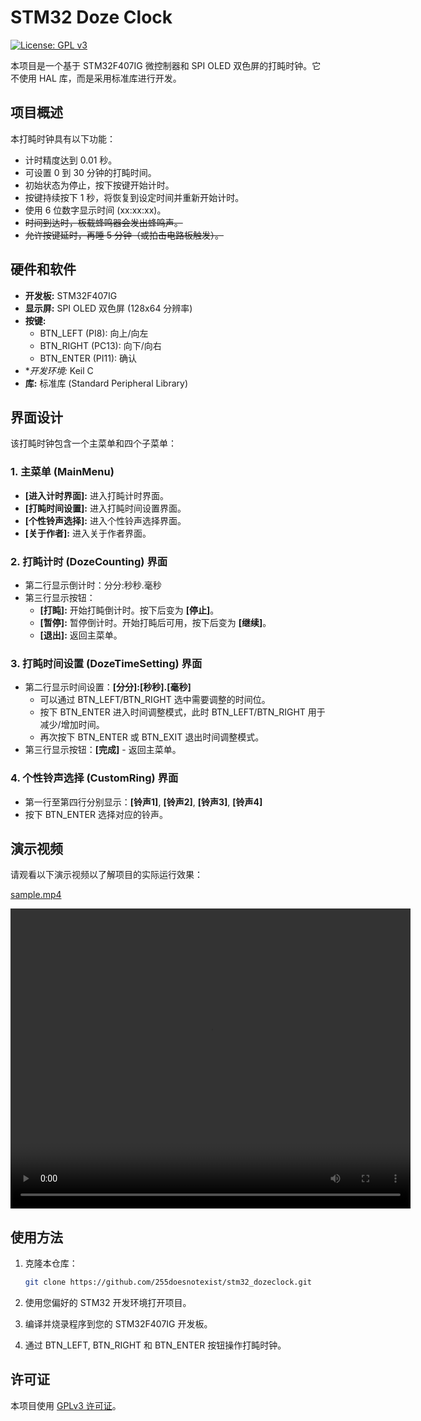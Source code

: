 # STM32 Doze Clock

[![License: GPL v3](https://img.shields.io/badge/License-GPLv3-blue.svg)](https://www.gnu.org/licenses/gpl-3.0)

本项目是一个基于 STM32F407IG 微控制器和 SPI OLED 双色屏的打盹时钟。它不使用 HAL 库，而是采用标准库进行开发。

## 项目概述

本打盹时钟具有以下功能：

*   计时精度达到 0.01 秒。
*   可设置 0 到 30 分钟的打盹时间。
*   初始状态为停止，按下按键开始计时。
*   按键持续按下 1 秒，将恢复到设定时间并重新开始计时。
*   使用 6 位数字显示时间 (xx:xx:xx)。
*   ~~时间到达时，板载蜂鸣器会发出蜂鸣声。~~
*   ~~允许按键延时，再睡 5 分钟（或拍击电路板触发）。~~

## 硬件和软件

*   **开发板:** STM32F407IG
*   **显示屏:** SPI OLED 双色屏 (128x64 分辨率)
*   **按键:**
    *   BTN_LEFT (PI8): 向上/向左
    *   BTN_RIGHT (PC13): 向下/向右
    *   BTN_ENTER (PI11): 确认
*   **开发环境:* Keil C
*   **库:** 标准库 (Standard Peripheral Library)

## 界面设计

该打盹时钟包含一个主菜单和四个子菜单：

### 1. 主菜单 (MainMenu)

*   **[进入计时界面]:** 进入打盹计时界面。
*   **[打盹时间设置]:** 进入打盹时间设置界面。
*   **[个性铃声选择]:** 进入个性铃声选择界面。
*   **[关于作者]:** 进入关于作者界面。

### 2. 打盹计时 (DozeCounting) 界面

*   第二行显示倒计时：分分:秒秒.毫秒
*   第三行显示按钮：
    *   **[打盹]:** 开始打盹倒计时。按下后变为 **[停止]**。
    *   **[暂停]:** 暂停倒计时。开始打盹后可用，按下后变为 **[继续]**。
    *   **[退出]:** 返回主菜单。

### 3. 打盹时间设置 (DozeTimeSetting) 界面

*   第二行显示时间设置：**[分分]:[秒秒].[毫秒]**
    *   可以通过 BTN_LEFT/BTN_RIGHT 选中需要调整的时间位。
    *   按下 BTN_ENTER 进入时间调整模式，此时 BTN_LEFT/BTN_RIGHT 用于减少/增加时间。
    *   再次按下 BTN_ENTER 或 BTN_EXIT 退出时间调整模式。
*   第三行显示按钮：**[完成]** - 返回主菜单。

### 4. 个性铃声选择 (CustomRing) 界面

*   第一行至第四行分别显示：**[铃声1]**, **[铃声2]**, **[铃声3]**, **[铃声4]**
*   按下 BTN_ENTER 选择对应的铃声。

## 演示视频

请观看以下演示视频以了解项目的实际运行效果：

<a href="https://github.com/255doesnotexist/stm32_dozeclock/raw/refs/heads/main/sample.mp4">sample.mp4</a>

<video width="640" height="480" controls>
  <source src="https://github.com/255doesnotexist/stm32_dozeclock/raw/refs/heads/main/sample.mp4" type="video/mp4">
  Your browser does not support the video tag.
</video>

## 使用方法

1. 克隆本仓库：

    ```bash
    git clone https://github.com/255doesnotexist/stm32_dozeclock.git
    ```

2. 使用您偏好的 STM32 开发环境打开项目。

3. 编译并烧录程序到您的 STM32F407IG 开发板。

4. 通过 BTN_LEFT, BTN_RIGHT 和 BTN_ENTER 按钮操作打盹时钟。

## 许可证

本项目使用 [GPLv3 许可证](https://www.gnu.org/licenses/gpl-3.0)。
